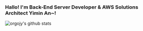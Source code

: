 ### Hallo! I'm Back-End Server Developer & AWS Solutions Architect Yimin An~!
 
![orgojy's github stats](https://github-readme-stats.vercel.app/api?username=orgojy&show_icons=true&theme=radical)
